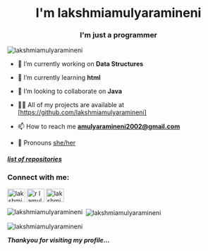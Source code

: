<h1 align="center">I'm lakshmiamulyaramineni</h1>
<h3 align="center">I'm just a programmer</h3>

<p align="left"> <img src="https://komarev.com/ghpvc/?username=lakshmiamulyaramineni&label=Profile%20views&color=0e75b6&style=flat" alt="lakshmiamulyaramineni" /> </p>

- 🔭 I’m currently working on **Data Structures**

- 🌱 I’m currently learning **html**

- 👯 I’m looking to collaborate on **Java**

- 👨‍💻 All of my projects are available at [https://github.com/lakshmiamulyaramineni]

- 📫 How to reach me **amulyaramineni2002@gmail.com**

- 📄 Pronouns [she/her](she/her)

<a href="https://github.com/lakshmiamulyaramineni?tab=repositories"><h4><i>list of repositories</i></h4></a>

<h3 align="left">Connect with me:</h3>
<p align="left">
<a href="https://linkedin.com/in/lakshmi amulya ramineni lakshmi amulya" target="blank"><img align="center" src="https://cdn.jsdelivr.net/npm/simple-icons@3.0.1/icons/linkedin.svg" alt="lakshmi amulya ramineni lakshmi amulya" height="30" width="40" /></a>
<a href="https://kaggle.com/r l amulya" target="blank"><img align="center" src="https://cdn.jsdelivr.net/npm/simple-icons@3.0.1/icons/kaggle.svg" alt="r l amulya" height="30" width="40" /></a>
<a href="https://www.hackerrank.com/lakshmi amulya ramineni" target="blank"><img align="center" src="https://cdn.jsdelivr.net/npm/simple-icons@3.0.1/icons/hackerrank.svg" alt="lakshmi amulya ramineni" height="30" width="40" /></a>
</p>

<p><img align="left" src="https://github-readme-stats.vercel.app/api/top-langs?username=lakshmiamulyaramineni&show_icons=true&locale=en&layout=compact" alt="lakshmiamulyaramineni" /></p>

<p>&nbsp;<img align="center" src="https://github-readme-stats.vercel.app/api?username=lakshmiamulyaramineni&show_icons=true&locale=en" alt="lakshmiamulyaramineni" /></p>

<p><img align="center" src="https://github-readme-streak-stats.herokuapp.com/?user=lakshmiamulyaramineni&" alt="lakshmiamulyaramineni" /></p>

<i><b>                                 Thankyou for visiting my profile...</b></i>
